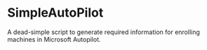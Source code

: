# SimpleAutoPilot
A dead-simple script to generate required information for enrolling machines in Microsoft Autopilot.
